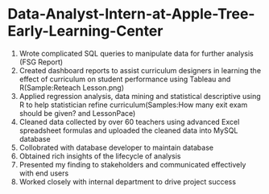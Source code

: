 # Data-Analyst-Intern-at-Apple-Tree-Early-Learning-Center

1. Wrote complicated SQL queries to manipulate data for further analysis (FSG Report)
2. Created dashboard reports to assist curriculum designers in learning the effect of curriculum on student performance using Tableau and R(Sample:Reteach Lesson.png)
3. Applied regression analysis, data mining and statistical descriptive using R to help statistician refine curriculum(Samples:How many exit exam should be given? and LessonPace)
4. Cleaned data collected by over 60 teachers using advanced Excel spreadsheet formulas and uploaded the cleaned data into MySQL database
5. Collobrated with database developer to maintain database
6. Obtained rich insights of the lifecycle of analysis
7. Presented my finding to stakeholders and communicated effectively with end users
8. Worked closely with internal department to drive project success






